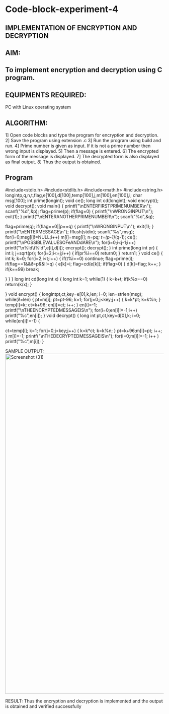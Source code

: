 # Code-block-experiment-4
## IMPLEMENTATION OF ENCRYPTION AND DECRYPTION
## AIM:
## To implement encryption and decryption using C program.

## EQUIPMENTS REQUIRED:

PC with Linux operating system

## ALGORITHM:
1] Open code blocks and type the program for encryption and decryption. 2] Save the program using extension .c
3]	Run the program using build and run.
4]	Prime number is given as input. If it is not a prime number then wrong input is displayed. 5] Then a message is entered.
6]	The encrypted form of the message is displayed.
7]	The decrypted form is also displayed as final output. 8] Thus the output is obtained.
## Program
#include<stdio.h> #include<stdlib.h> #include<math.h> #include<string.h>
longintp,q,n,t,flag,e[100],d[100],temp[100],j,m[100],en[100],i; char msg[100];
int prime(longint); void ce();
long int cd(longint); void encrypt();
void decrypt(); void main()
{ printf("\nENTERFIRSTPRIMENUMBER\n");
scanf("%d",&p); flag=prime(p); if(flag=0)
{
printf("\nWRONGINPUT\n"); exit(1);
} printf("\nENTERANOTHERPRIMENUMBER\n");
scanf("%d",&q);
 
flag=prime(q); if(flag==0||p==q)
{
printf("\nWRONGINPUT\n"); exit(1);
}
printf("\nENTERMESSAGE\n"); fflush(stdin);
scanf("%s",msg); for(i=0;msg[i]!=NULL;i++)
m[i]=msg[i]; n=p*q; t=(p-1)*(q-1); ce();
printf("\nPOSSIBLEVALUESOFeANDdARE\n"); for(i=0;i<j-1;i++)
printf("\n%ld\t%ld",e[i],d[i]); encrypt(); decrypt(); }
int prime(long int pr)
{
int i; j=sqrt(pr); for(i=2;i<=j;i++)
{
if(pr%i==0) return0;
}
return1;
}
void ce()
{
int k; k=0;
for(i=2;i<t;i++)
{
if(t%i==0) continue; flag=prime(i);
if(flag==1&&i!=p&&i!=q)
{
e[k]=i; flag=cd(e[k]); if(flag>0)
{
d[k]=flag; k++;
}
if(k==99) break;
 
}
}
}
long int cd(long int x)
{
long int k=1; while(1)
{
k=k+t; if(k%x==0) return(k/x);
}

}
void encrypt()
{
longintpt,ct,key=e[0],k,len; i=0;
len=strlen(msg); while(i!=len)
{
pt=m[i]; pt=pt-96; k=1;
for(j=0;j<key;j++)
{
k=k*pt; k=k%n;
}
temp[i]=k; ct=k+96; en[i]=ct; i++;
}
en[i]=-1; printf("\nTHEENCRYPTEDMESSAGEIS\n");
for(i=0;en[i]!=-1;i++)
printf("%c",en[i]);
}
void decrypt()
{
long int pt,ct,key=d[0],k; i=0;
while(en[i]!=-1)
{
 
ct=temp[i]; k=1;
for(j=0;j<key;j++)
{
k=k*ct; k=k%n;
}
pt=k+96;m[i]=pt; i++;
}
m[i]=-1; printf("\nTHEDECRYPTEDMESSAGEIS\n");
for(i=0;m[i]!=-1; i++
)
printf("%c",m[i]);
}







SAMPLE OUTPUT:
<img width="1920" height="1080" alt="Screenshot (31)" src="https://github.com/user-attachments/assets/057f1387-39e3-471e-854f-06bc1273c375" />

RESULT:
Thus the encryption and decryption is implemented and the output is obtained and verified successfully
